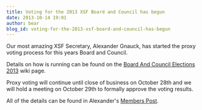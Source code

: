 ```yaml
---
title: Voting for the 2013 XSF Board and Council has begun
date: 2013-10-14 19:01
author: bear
blog_id: voting-for-the-2013-xsf-board-and-council-has-begun
---
```


Our most amazing XSF Secretary, Alexander Gnauck, has started the proxy voting process for this years Board and Council.

Details on how is running can be found on the [Board And Council Elections 2013](http://wiki.xmpp.org/web/Board_and_Council_Elections_2013) wiki page.

Proxy voting will continue until close of business on October 28th and we will hold a meeting on October 29th to formally approve the voting results.

All of the details can be found in Alexander's [Members Post](http://mail.jabber.org/pipermail/members/2013-October/007261.html "Members Post").
